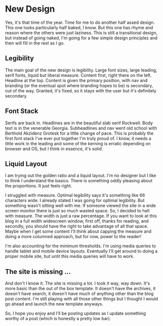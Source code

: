 # New Design

Yes, it's that time of the year. Time for me to do another half assed design. This one looks particularly half baked, I know. But this one has rhyme and reason where the others were just laziness. This is still a transitional design, but instead of going naked, I'm going for a few simple design principles and then will fill in the rest as I go.

## Legibility

The main goal of the new design is legibility. Large font sizes, large leading, serif fonts, liquid but liberal measure. Content first, right there on the left. Headline at the top. Content is given the primary position, with nav and branding (or the eventual spot where branding hopes to be) is secondary, out of the way. Granted, it's fixed, so it stays with the user but it's definitely secondary.

## Font Stack

Serifs are back in. Headlines are in the beautiful slab serif Rockwell. Body text is in the venerable Georgia. Subheadlines and nav went old school with Berthold Akzidenz Grotesk for a little change of pace. This is probably the first font stack I've ever put together I'm truly proud of. I know, it needs a little work in the leading and some of the kerning is erratic depending on browser and OS, but I think in essence, it's solid.

## Liquid Layout

I am trying out the golden ratio and a liquid layout. I'm no designer but I like to think I understand the basics. There is something oddly pleasing about the proportions. It just feels right.

I struggled with measure. Optimal legibility says it's something like 66 characters wide. I already stated I was going for optimal legibility. But something wasn't sitting well with me. If someone viewed the site in a wide screen monitor there is just so much wasted space. So, I decided to hell with measure. The width is just a raw percentage. If you want to look at this blog in a full width widescreen window, first off, thanks for reading, and secondly, you should have the right to take advantage of all that space. Maybe when I get some content I'll think about capping the measure and doing a more columned approach, but for now, power to the reader!

I'm also accounting for the minimum thresholds. I'm using media queries to handle tablet and mobile device layouts. Eventually I'll get around to doing a proper mobile site, but until this media queries will have to work.

## The site is missing …

And don't I know it. The site is missing a lot. I took it way, way down. It's more basic than the out of the box template. It doesn't have the archives, it doesn't have search, it doesn't have much of anything other than the blog post content. I'm still playing with all those other things but I thought I would go ahead and launch the new template anyways.

So, I hope you enjoy and I'll be posting updates as I update something worthy of a post (which is honestly a pretty low bar).